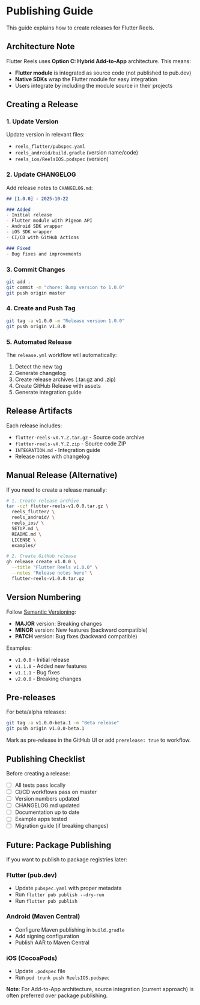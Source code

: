 # Publishing Guide

This guide explains how to create releases for Flutter Reels.

## Architecture Note

Flutter Reels uses **Option C: Hybrid Add-to-App** architecture. This means:
- **Flutter module** is integrated as source code (not published to pub.dev)
- **Native SDKs** wrap the Flutter module for easy integration
- Users integrate by including the module source in their projects

## Creating a Release

### 1. Update Version

Update version in relevant files:
- `reels_flutter/pubspec.yaml`
- `reels_android/build.gradle` (version name/code)
- `reels_ios/ReelsIOS.podspec` (version)

### 2. Update CHANGELOG

Add release notes to `CHANGELOG.md`:

```markdown
## [1.0.0] - 2025-10-22

### Added
- Initial release
- Flutter module with Pigeon API
- Android SDK wrapper
- iOS SDK wrapper
- CI/CD with GitHub Actions

### Fixed
- Bug fixes and improvements
```

### 3. Commit Changes

```bash
git add .
git commit -m "chore: Bump version to 1.0.0"
git push origin master
```

### 4. Create and Push Tag

```bash
git tag -a v1.0.0 -m "Release version 1.0.0"
git push origin v1.0.0
```

### 5. Automated Release

The `release.yml` workflow will automatically:
1. Detect the new tag
2. Generate changelog
3. Create release archives (.tar.gz and .zip)
4. Create GitHub Release with assets
5. Generate integration guide

## Release Artifacts

Each release includes:
- `flutter-reels-vX.Y.Z.tar.gz` - Source code archive
- `flutter-reels-vX.Y.Z.zip` - Source code ZIP
- `INTEGRATION.md` - Integration guide
- Release notes with changelog

## Manual Release (Alternative)

If you need to create a release manually:

```bash
# 1. Create release archive
tar -czf flutter-reels-v1.0.0.tar.gz \
  reels_flutter/ \
  reels_android/ \
  reels_ios/ \
  SETUP.md \
  README.md \
  LICENSE \
  examples/

# 2. Create GitHub release
gh release create v1.0.0 \
  --title "Flutter Reels v1.0.0" \
  --notes "Release notes here" \
  flutter-reels-v1.0.0.tar.gz
```

## Version Numbering

Follow [Semantic Versioning](https://semver.org/):
- **MAJOR** version: Breaking changes
- **MINOR** version: New features (backward compatible)
- **PATCH** version: Bug fixes (backward compatible)

Examples:
- `v1.0.0` - Initial release
- `v1.1.0` - Added new features
- `v1.1.1` - Bug fixes
- `v2.0.0` - Breaking changes

## Pre-releases

For beta/alpha releases:

```bash
git tag -a v1.0.0-beta.1 -m "Beta release"
git push origin v1.0.0-beta.1
```

Mark as pre-release in the GitHub UI or add `prerelease: true` to workflow.

## Publishing Checklist

Before creating a release:

- [ ] All tests pass locally
- [ ] CI/CD workflows pass on master
- [ ] Version numbers updated
- [ ] CHANGELOG.md updated
- [ ] Documentation up to date
- [ ] Example apps tested
- [ ] Migration guide (if breaking changes)

## Future: Package Publishing

If you want to publish to package registries later:

### Flutter (pub.dev)
- Update `pubspec.yaml` with proper metadata
- Run `flutter pub publish --dry-run`
- Run `flutter pub publish`

### Android (Maven Central)
- Configure Maven publishing in `build.gradle`
- Add signing configuration
- Publish AAR to Maven Central

### iOS (CocoaPods)
- Update `.podspec` file
- Run `pod trunk push ReelsIOS.podspec`

**Note**: For Add-to-App architecture, source integration (current approach) is often preferred over package publishing.
